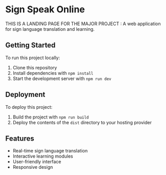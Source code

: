 # Sign Speak Online

THIS IS A LANDING PAGE FOR THE MAJOR PROJECT :
A web application for sign language translation and learning.

## Getting Started

To run this project locally:

1. Clone this repository
2. Install dependencies with `npm install`
3. Start the development server with `npm run dev`

## Deployment

To deploy this project:

1. Build the project with `npm run build`
2. Deploy the contents of the `dist` directory to your hosting provider

## Features

- Real-time sign language translation
- Interactive learning modules
- User-friendly interface
- Responsive design

